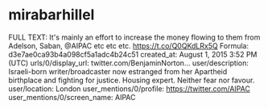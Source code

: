 # mirabarhillel

FULL TEXT: It's mainly an effort to increase the money flowing to them from Adelson, Saban, @AIPAC etc etc etc. https://t.co/Q0QKdLRx5Q
Formula: d3e7ae0ca93b4a098cf5a1adc4b24c51
created_at: August 1, 2015 3:52 PM (UTC)
urls/0/display_url: twitter.com/BenjaminNorton…
user/description: Israeli-born writer/broadcaster now estranged from her Apartheid birthplace and fighting for justice. Housing expert. Neither fear nor favour.
user/location: London
user_mentions/0/profile: https://twitter.com/AIPAC
user_mentions/0/screen_name: AIPAC